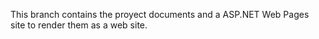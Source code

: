 This branch contains the proyect documents and a ASP.NET Web Pages site to render them as a web site.